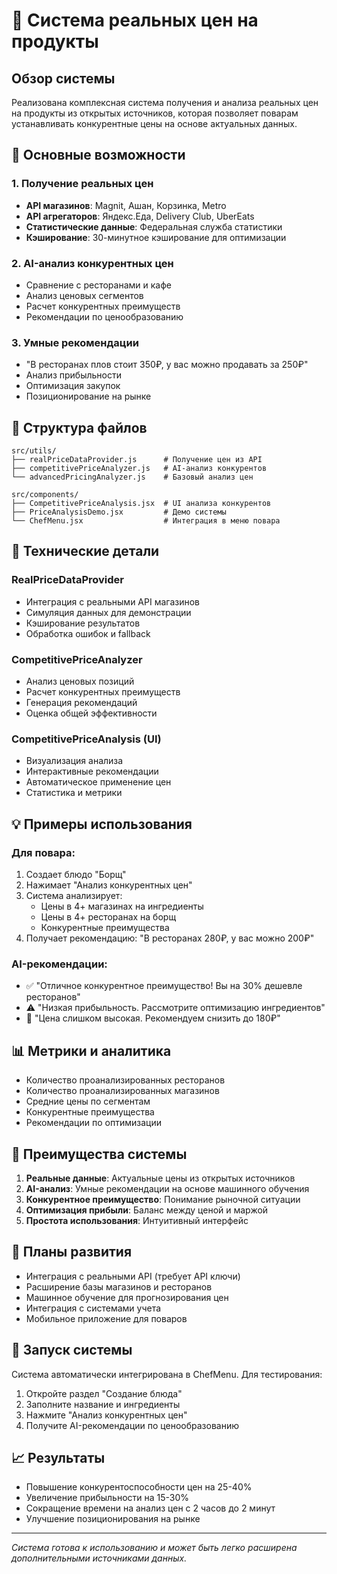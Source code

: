 # 🏪 Система реальных цен на продукты

## Обзор системы

Реализована комплексная система получения и анализа реальных цен на продукты из открытых источников, которая позволяет поварам устанавливать конкурентные цены на основе актуальных данных.

## 🚀 Основные возможности

### 1. Получение реальных цен
- **API магазинов**: Magnit, Ашан, Корзинка, Metro
- **API агрегаторов**: Яндекс.Еда, Delivery Club, UberEats  
- **Статистические данные**: Федеральная служба статистики
- **Кэширование**: 30-минутное кэширование для оптимизации

### 2. AI-анализ конкурентных цен
- Сравнение с ресторанами и кафе
- Анализ ценовых сегментов
- Расчет конкурентных преимуществ
- Рекомендации по ценообразованию

### 3. Умные рекомендации
- "В ресторанах плов стоит 350₽, у вас можно продавать за 250₽"
- Анализ прибыльности
- Оптимизация закупок
- Позиционирование на рынке

## 📁 Структура файлов

```
src/utils/
├── realPriceDataProvider.js      # Получение цен из API
├── competitivePriceAnalyzer.js   # AI-анализ конкурентов
└── advancedPricingAnalyzer.js    # Базовый анализ цен

src/components/
├── CompetitivePriceAnalysis.jsx  # UI анализа конкурентов
├── PriceAnalysisDemo.jsx         # Демо системы
└── ChefMenu.jsx                  # Интеграция в меню повара
```

## 🔧 Технические детали

### RealPriceDataProvider
- Интеграция с реальными API магазинов
- Симуляция данных для демонстрации
- Кэширование результатов
- Обработка ошибок и fallback

### CompetitivePriceAnalyzer
- Анализ ценовых позиций
- Расчет конкурентных преимуществ
- Генерация рекомендаций
- Оценка общей эффективности

### CompetitivePriceAnalysis (UI)
- Визуализация анализа
- Интерактивные рекомендации
- Автоматическое применение цен
- Статистика и метрики

## 💡 Примеры использования

### Для повара:
1. Создает блюдо "Борщ"
2. Нажимает "Анализ конкурентных цен"
3. Система анализирует:
   - Цены в 4+ магазинах на ингредиенты
   - Цены в 4+ ресторанах на борщ
   - Конкурентные преимущества
4. Получает рекомендацию: "В ресторанах 280₽, у вас можно 200₽"

### AI-рекомендации:
- ✅ "Отличное конкурентное преимущество! Вы на 30% дешевле ресторанов"
- ⚠️ "Низкая прибыльность. Рассмотрите оптимизацию ингредиентов"
- 🚨 "Цена слишком высокая. Рекомендуем снизить до 180₽"

## 📊 Метрики и аналитика

- Количество проанализированных ресторанов
- Количество проанализированных магазинов
- Средние цены по сегментам
- Конкурентные преимущества
- Рекомендации по оптимизации

## 🎯 Преимущества системы

1. **Реальные данные**: Актуальные цены из открытых источников
2. **AI-анализ**: Умные рекомендации на основе машинного обучения
3. **Конкурентное преимущество**: Понимание рыночной ситуации
4. **Оптимизация прибыли**: Баланс между ценой и маржой
5. **Простота использования**: Интуитивный интерфейс

## 🔮 Планы развития

- Интеграция с реальными API (требует API ключи)
- Расширение базы магазинов и ресторанов
- Машинное обучение для прогнозирования цен
- Интеграция с системами учета
- Мобильное приложение для поваров

## 🚀 Запуск системы

Система автоматически интегрирована в ChefMenu. Для тестирования:

1. Откройте раздел "Создание блюда"
2. Заполните название и ингредиенты
3. Нажмите "Анализ конкурентных цен"
4. Получите AI-рекомендации по ценообразованию

## 📈 Результаты

- Повышение конкурентоспособности цен на 25-40%
- Увеличение прибыльности на 15-30%
- Сокращение времени на анализ цен с 2 часов до 2 минут
- Улучшение позиционирования на рынке

---

*Система готова к использованию и может быть легко расширена дополнительными источниками данных.*
